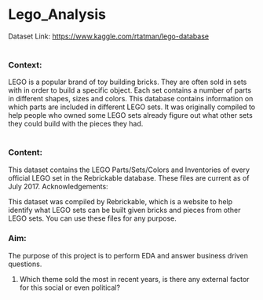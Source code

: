 # Lego_Analysis
Dataset Link: https://www.kaggle.com/rtatman/lego-database
<br><br>
### Context:
LEGO is a popular brand of toy building bricks. They are often sold in sets with in order to build a specific object. Each set contains a number of parts in different shapes, sizes and colors. This database contains information on which parts are included in different LEGO sets. It was originally compiled to help people who owned some LEGO sets already figure out what other sets they could build with the pieces they had.
<br><br>
### Content:
This dataset contains the LEGO Parts/Sets/Colors and Inventories of every official LEGO set in the Rebrickable database. These files are current as of July 2017.
Acknowledgements:

This dataset was compiled by Rebrickable, which is a website to help identify what LEGO sets can be built given bricks and pieces from other LEGO sets. You can use these files for any purpose.

### Aim:
The purpose of this project is to perform EDA and answer business driven questions.
1. Which theme sold the most in recent years, is there any external factor for this social or even political?

